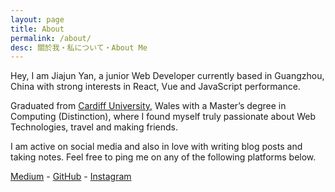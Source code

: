 ```yaml
---
layout: page
title: About
permalink: /about/
desc: 關於我・私について・About Me
---
```


Hey, I am Jiajun Yan, a junior Web Developer currently based in Guangzhou, China with strong interests in React, Vue and JavaScript performance.

Graduated from [Cardiff University](https://en.wikipedia.org/wiki/Cardiff_University), Wales with a Master’s degree in Computing (Distinction), where I found myself truly passionate about Web Technologies, travel and making friends.

I am active on social media and also in love with writing blog posts and taking notes. Feel free to ping me on any of the following platforms below.



[Medium](https://medium.com/@realfrancisyan) -
[GitHub](https://github.com/realfrancisyan) -
[Instagram](https://www.instagram.com/jiajun.yan.travel)
